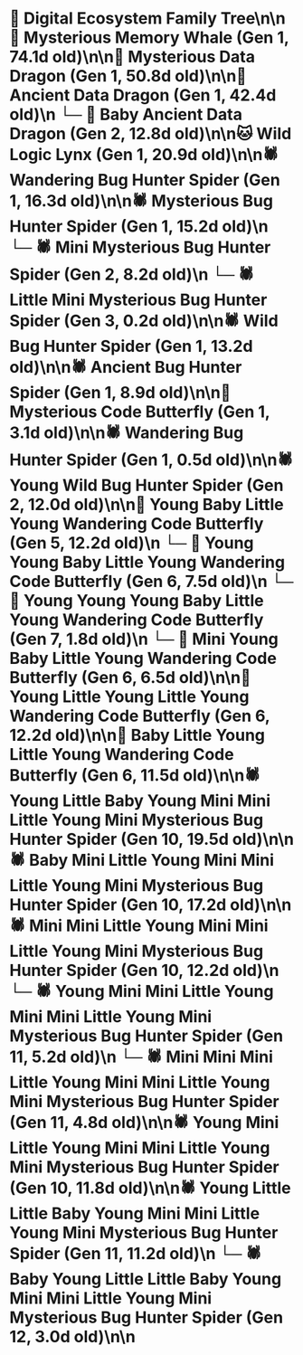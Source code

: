 # 🌳 Digital Ecosystem Family Tree\n\n🐋 Mysterious Memory Whale (Gen 1, 74.1d old)\n\n🐉 Mysterious Data Dragon (Gen 1, 50.8d old)\n\n🐉 Ancient Data Dragon (Gen 1, 42.4d old)\n  └─ 🐉 Baby Ancient Data Dragon (Gen 2, 12.8d old)\n\n🐱 Wild Logic Lynx (Gen 1, 20.9d old)\n\n🕷️ Wandering Bug Hunter Spider (Gen 1, 16.3d old)\n\n🕷️ Mysterious Bug Hunter Spider (Gen 1, 15.2d old)\n  └─ 🕷️ Mini Mysterious Bug Hunter Spider (Gen 2, 8.2d old)\n    └─ 🕷️ Little Mini Mysterious Bug Hunter Spider (Gen 3, 0.2d old)\n\n🕷️ Wild Bug Hunter Spider (Gen 1, 13.2d old)\n\n🕷️ Ancient Bug Hunter Spider (Gen 1, 8.9d old)\n\n🦋 Mysterious Code Butterfly (Gen 1, 3.1d old)\n\n🕷️ Wandering Bug Hunter Spider (Gen 1, 0.5d old)\n\n🕷️ Young Wild Bug Hunter Spider (Gen 2, 12.0d old)\n\n🦋 Young Baby Little Young Wandering Code Butterfly (Gen 5, 12.2d old)\n  └─ 🦋 Young Young Baby Little Young Wandering Code Butterfly (Gen 6, 7.5d old)\n    └─ 🦋 Young Young Young Baby Little Young Wandering Code Butterfly (Gen 7, 1.8d old)\n  └─ 🦋 Mini Young Baby Little Young Wandering Code Butterfly (Gen 6, 6.5d old)\n\n🦋 Young Little Young Little Young Wandering Code Butterfly (Gen 6, 12.2d old)\n\n🦋 Baby Little Young Little Young Wandering Code Butterfly (Gen 6, 11.5d old)\n\n🕷️ Young Little Baby Young Mini Mini Little Young Mini Mysterious Bug Hunter Spider (Gen 10, 19.5d old)\n\n🕷️ Baby Mini Little Young Mini Mini Little Young Mini Mysterious Bug Hunter Spider (Gen 10, 17.2d old)\n\n🕷️ Mini Mini Little Young Mini Mini Little Young Mini Mysterious Bug Hunter Spider (Gen 10, 12.2d old)\n  └─ 🕷️ Young Mini Mini Little Young Mini Mini Little Young Mini Mysterious Bug Hunter Spider (Gen 11, 5.2d old)\n  └─ 🕷️ Mini Mini Mini Little Young Mini Mini Little Young Mini Mysterious Bug Hunter Spider (Gen 11, 4.8d old)\n\n🕷️ Young Mini Little Young Mini Mini Little Young Mini Mysterious Bug Hunter Spider (Gen 10, 11.8d old)\n\n🕷️ Young Little Little Baby Young Mini Mini Little Young Mini Mysterious Bug Hunter Spider (Gen 11, 11.2d old)\n  └─ 🕷️ Baby Young Little Little Baby Young Mini Mini Little Young Mini Mysterious Bug Hunter Spider (Gen 12, 3.0d old)\n\n